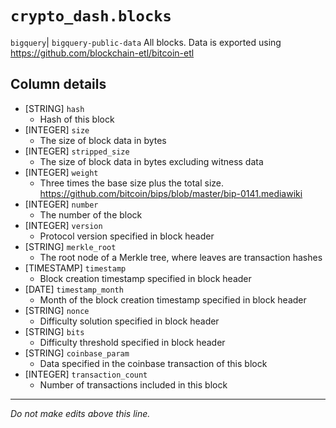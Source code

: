 # `crypto_dash.blocks`
`bigquery`| `bigquery-public-data`
All blocks.
Data is exported using https://github.com/blockchain-etl/bitcoin-etl

## Column details
* [STRING]    `hash`
  - Hash of this block
* [INTEGER]   `size`
  - The size of block data in bytes
* [INTEGER]   `stripped_size`
  - The size of block data in bytes excluding witness data
* [INTEGER]   `weight`
  - Three times the base size plus the total size. https://github.com/bitcoin/bips/blob/master/bip-0141.mediawiki
* [INTEGER]   `number`
  - The number of the block
* [INTEGER]   `version`
  - Protocol version specified in block header
* [STRING]    `merkle_root`
  - The root node of a Merkle tree, where leaves are transaction hashes
* [TIMESTAMP] `timestamp`
  - Block creation timestamp specified in block header
* [DATE]      `timestamp_month`
  - Month of the block creation timestamp specified in block header
* [STRING]    `nonce`
  - Difficulty solution specified in block header
* [STRING]    `bits`
  - Difficulty threshold specified in block header
* [STRING]    `coinbase_param`
  - Data specified in the coinbase transaction of this block
* [INTEGER]   `transaction_count`
  - Number of transactions included in this block

-------------------------------------------------------------------------------
*Do not make edits above this line.*

